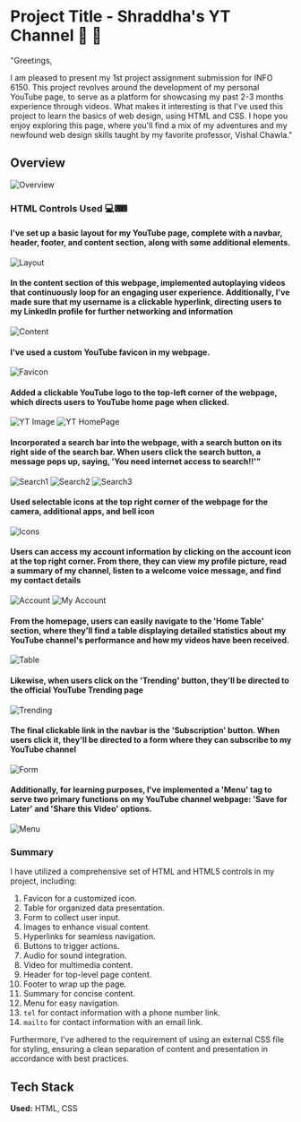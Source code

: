 
# Project Title - Shraddha's YT Channel 🎥 🙌

"Greetings,

I am pleased to present my 1st project assignment submission for INFO 6150. This project revolves around the development of my personal YouTube page, to serve as a platform for showcasing my past 2-3 months experience through videos. What makes it interesting is that I've used this project to learn the basics of web design, using HTML and CSS. I hope you enjoy exploring this page, where you'll find a mix of my adventures and my newfound web design skills taught by my favorite professor, Vishal Chawla."


## Overview

![Overview](https://github.com/ShraddhaMeshram/Shraddha-s-Youtube-Channel/blob/main/README%20Images/1.%20Overview.PNG)

### HTML Controls Used 💻⌨

#### I've set up a basic layout for my YouTube page, complete with a navbar, header, footer, and content section, along with some additional elements.
![Layout](https://github.com/ShraddhaMeshram/Shraddha-s-Youtube-Channel/blob/main/README%20Images/2.%20Layout.png)

#### In the content section of this webpage, implemented autoplaying videos that continuously loop for an engaging user experience. Additionally, I've made sure that my username is a clickable hyperlink, directing users to my LinkedIn profile for further networking and information
![Content](https://github.com/ShraddhaMeshram/Shraddha-s-Youtube-Channel/blob/main/README%20Images/2a.png)

#### I've used a custom YouTube favicon in my webpage.
![Favicon](https://github.com/ShraddhaMeshram/Shraddha-s-Youtube-Channel/blob/main/README%20Images/3.%20Favicon.png)

#### Added a clickable YouTube logo to the top-left corner of the webpage, which directs users to YouTube home page when clicked.
![YT Image](https://github.com/ShraddhaMeshram/Shraddha-s-Youtube-Channel/blob/main/README%20Images/4.%20Clickable%20YouTube%20Image.png)
![YT HomePage](https://github.com/ShraddhaMeshram/Shraddha-s-Youtube-Channel/blob/main/README%20Images/4a.png)

#### Incorporated a search bar into the webpage, with a search button on its right side of the search bar. When users click the search button, a message pops up, saying, 'You need internet access to search!!'"
![Search1](https://github.com/ShraddhaMeshram/Shraddha-s-Youtube-Channel/blob/main/README%20Images/5.%20Search%20Bar.png)
![Search2](https://github.com/ShraddhaMeshram/Shraddha-s-Youtube-Channel/blob/main/README%20Images/5a.PNG)
![Search3](https://github.com/ShraddhaMeshram/Shraddha-s-Youtube-Channel/blob/main/README%20Images/5b.PNG)

#### Used selectable icons at the top right corner of the webpage for the camera, additional apps, and bell icon
![Icons](https://github.com/ShraddhaMeshram/Shraddha-s-Youtube-Channel/blob/main/README%20Images/6.%20Clickable%20Icons.png)

#### Users can access my account information by clicking on the account icon at the top right corner. From there, they can view my profile picture, read a summary of my channel, listen to a welcome voice message, and find my contact details
![Account](https://github.com/ShraddhaMeshram/Shraddha-s-Youtube-Channel/blob/main/README%20Images/7.%20My%20Account%20Info.png)
![My Account](https://github.com/ShraddhaMeshram/Shraddha-s-Youtube-Channel/blob/main/README%20Images/7a.png)

#### From the homepage, users can easily navigate to the 'Home Table' section, where they'll find a table displaying detailed statistics about my YouTube channel's performance and how my videos have been received.
![Table](https://github.com/ShraddhaMeshram/Shraddha-s-Youtube-Channel/blob/main/README%20Images/8.%20Table.png)

#### Likewise, when users click on the 'Trending' button, they'll be directed to the official YouTube Trending page
![Trending](https://github.com/ShraddhaMeshram/Shraddha-s-Youtube-Channel/blob/main/README%20Images/9.%20Trending.png)

#### The final clickable link in the navbar is the 'Subscription' button. When users click it, they'll be directed to a form where they can subscribe to my YouTube channel
![Form](https://github.com/ShraddhaMeshram/Shraddha-s-Youtube-Channel/blob/main/README%20Images/10.%20Form.png)

#### Additionally, for learning purposes, I've implemented a 'Menu' tag to serve two primary functions on my YouTube channel webpage: 'Save for Later' and 'Share this Video' options.
![Menu](https://github.com/ShraddhaMeshram/Shraddha-s-Youtube-Channel/blob/main/README%20Images/11.%20Menu.png)




### Summary

I have utilized a comprehensive set of HTML and HTML5 controls in my project, including:

1. Favicon for a customized icon.
2. Table for organized data presentation.
3. Form to collect user input.
4. Images to enhance visual content.
5. Hyperlinks for seamless navigation.
6. Buttons to trigger actions.
7. Audio for sound integration.
8. Video for multimedia content.
9. Header for top-level page content.
10. Footer to wrap up the page.
11. Summary for concise content.
12. Menu for easy navigation.
13. `tel` for contact information with a phone number link.
14. `mailto` for contact information with an email link.

Furthermore, I've adhered to the requirement of using an external CSS file for styling, ensuring a clean separation of content and presentation in accordance with best practices.


## Tech Stack

**Used:** HTML, CSS



